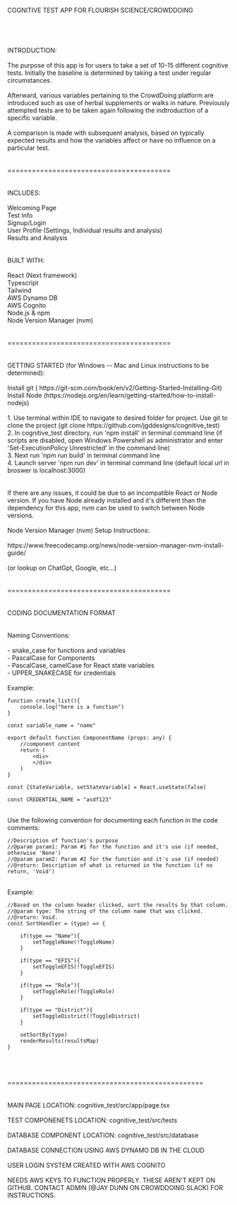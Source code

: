 COGNITIVE TEST APP FOR FLOURISH SCIENCE/CROWDDOING
###
<br>
<br>
<br>
INTRODUCTION:
<br>
<br>
The purpose of this app is for users to take a set of 10-15 different cognitive tests. Initially the baseline is determined by taking a test under regular circumstances. 
<br>
<br>
Afterward, various variables pertaining to the CrowdDoing platform are introduced such as use of herbal supplements or walks in nature. Previously attempted tests are to be taken again following the indtroduction of a specific variable. 
<br>
<br>
A comparison is made with subsequent analysis, based on typically expected results and how the variables affect or have no influence on a particular test.
<br>
<br>
<br>
========================================
<br>
<br>
<br>
INCLUDES:
<br>
<br>
Welcoming Page
<br>
Test Info
<br>
Signup/Login
<br>
User Profile (Settings, Individual results and analysis)
<br>
Results and Analysis
<br>
<br>
<br>
BUILT WITH:
<br>
<br>
React (Next framework)
<br>
Typescript
<br>
Tailwind
<br>
AWS Dynamo DB
<br>
AWS Cognito
<br>
Node.js & npm
<br>
Node Version Manager (nvm)
<br>
<br>
<br>
========================================
<br>
<br>
<br>
GETTING STARTED (for Windows -- Mac and Linux instructions to be determined):
<br>
<br>
Install git ( https://git-scm.com/book/en/v2/Getting-Started-Installing-Git)
<br>
Install Node (https://nodejs.org/en/learn/getting-started/how-to-install-nodejs)
<br>
<br>1. Use terminal within IDE to navigate to desired folder for project. Use git to clone the project (git clone https://github.com/jgddesigns/cognitive_test)
<br>2. In cognitive_test directory, run 'npm install' in terminal command line (if scripts are disabled, open Windows Powershell as administrator and enter 'Set-ExecutionPolicy Unrestricted' in the command line)
<br>3. Next run 'npm run build' in terminal command line
<br>4. Launch server 'npm run dev' in terminal command line (default local url in broswer is localhost:3000)
<br>
<br>
<br>
If there are any issues, it could be due to an incompatible React or Node version. If you have Node already installed and it's different than the dependency for this app, nvm can be used to switch between Node versions.
<br>
<br>
Node Version Manager (nvm) Setup Instructions:
<br>
<br>
https://www.freecodecamp.org/news/node-version-manager-nvm-install-guide/
<br>
<br>
(or lookup on ChatGpt, Google, etc...)
<br>
<br>
<br>
========================================
<br>
<br>
<br>
CODING DOCUMENTATION FORMAT
<br>
<br>
<br>
Naming Conventions: 
<br>
<br>
    - snake_case for functions and variables
    <br>
    - PascalCase for Components
    <br>
    - PascalCase, camelCase for React state variables
    <br>
    - UPPER_SNAKECASE for credentials
<br>
<br>
Example:
    
    function create_list(){
        console.log("here is a function")
    }

    const variable_name = "name"

    export default function ComponentName (props: any) { 
        //component content
        return (
            <div>
            </div>
        )
    }

    const [StateVariable, setStateVariable] = React.useState(false)

    const CREDENTIAL_NAME = "asdf123"
    
<br>
Use the following convention for documenting each function in the code comments:

    //Description of function's purpose
    //@param param1: Param #1 for the function and it's use (if needed, otherwise 'None')
    //@param param2: Param #2 for the function and it's use (if needed)
    //@return: Description of what is returned in the function (if no return, 'Void')
<br>
Example:

    //Based on the column header clicked, sort the results by that column.
    //@param type: The string of the column name that was clicked.
    //@return: Void.
    const SortHandler = (type) => {
        
        if(type == "Name"){
            setToggleName(!ToggleName)
        }
        
        if(type == "EFIS"){
            setToggleEFIS(!ToggleEFIS)
        }
        
        if(type == "Role"){
            setToggleRole(!ToggleRole)
        }
        
        if(type == "District"){
            setToggleDistrict(!ToggleDistrict)
        }

        setSortBy(type)
        renderResults(resultsMap)
    }
<br>
<br>
<br>
================================================
<br>
<br>
<br>
MAIN PAGE LOCATION: cognitive_test/src/app/page.tsx
<br>
<br>
TEST COMPONENETS LOCATION: cognitive_test/src/tests
<br>
<br>
DATABASE COMPONENT LOCATION: cognitive_test/src/database
<br>
<br>
DATABASE CONNECTION USING AWS DYNAMO DB IN THE CLOUD
<br>
<br>
USER LOGIN SYSTEM CREATED WITH AWS COGNITO
<br>
<br>
NEEDS AWS KEYS TO FUNCTION PROPERLY. THESE AREN'T KEPT ON GITHUB. CONTACT ADMIN (@JAY DUNN ON CROWDDOING SLACK) FOR INSTRUCTIONS.
<br>
<br>

